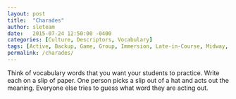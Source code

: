 ```yaml
---
layout: post
title:  "Charades"
author: sleteam
date:   2015-07-24 12:50:00 -0400
categories: [Culture, Descriptors, Vocabulary]
tags: [Active, Backup, Game, Group, Immersion, Late-in-Course, Midway, Opening-Activity, Quick, Review]
permalink: /charades/
---
```

Think of vocabulary words that you want your students to practice. Write each on a slip of paper. One person picks a slip out of a hat and acts out the meaning. Everyone else tries to guess what word they are acting out.